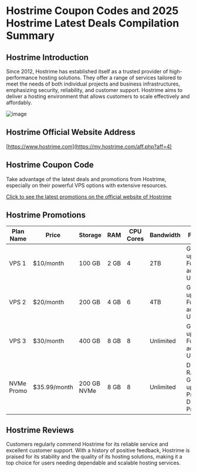 # Hostrime Coupon Codes and 2025 Hostrime Latest Deals Compilation Summary

## Hostrime Introduction
Since 2012, Hostrime has established itself as a trusted provider of high-performance hosting solutions. They offer a range of services tailored to meet the needs of both individual projects and business infrastructures, emphasizing security, reliability, and customer support. Hostrime aims to deliver a hosting environment that allows customers to scale effectively and affordably.

![image](https://github.com/deshvivan864/Hostrime/assets/167731780/283d30ea-67c4-4a45-adee-6f0a0f12d5da)

## Hostrime Official Website Address
[https://www.hostrime.com](https://my.hostrime.com/aff.php?aff=4)

## Hostrime Coupon Code
Take advantage of the latest deals and promotions from Hostrime, especially on their powerful VPS options with extensive resources.

[Click to see the latest promotions on the official website of Hostrime](https://my.hostrime.com/aff.php?aff=4)

## Hostrime Promotions

| Plan Name | Price | Storage | RAM | CPU Cores | Bandwidth | Features |
|-----------|-------|---------|-----|-----------|-----------|----------|
| VPS 1     | $10/month | 100 GB | 2 GB | 4 | 2TB | Gigabit uplink, Full root access, USA DC |
| VPS 2     | $20/month | 200 GB | 4 GB | 6 | 4TB | Gigabit uplink, Full root access, USA DC |
| VPS 3     | $30/month | 400 GB | 8 GB | 8 | Unlimited | Gigabit uplink, Full root access, USA DC |
| NVMe Promo | $35.99/month | 200 GB NVMe | 8 GB | 8 | Unlimited | DDR5 RAM, Gigabit uplink, Premium DDoS Protection |

## Hostrime Reviews
Customers regularly commend Hostrime for its reliable service and excellent customer support. With a history of positive feedback, Hostrime is praised for its stability and the quality of its hosting solutions, making it a top choice for users needing dependable and scalable hosting services.
